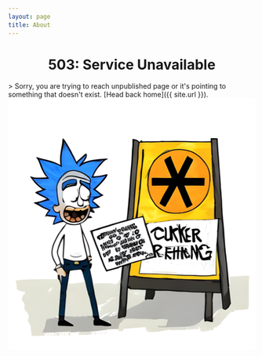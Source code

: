 ```yaml
---
layout: page
title: About
---
```



<center><h1> 503: Service Unavailable</h1></center>
> Sorry, you are trying to reach unpublished page or it's pointing to something that doesn't exist. [Head back home]({{ site.url }}).


<div class="img-hover-zoom--colorize">
<center><a href="https://www.krupanjac.me"><img src="/public/images/site_img/maintenance.png" height="512" width=512/></a> </center>
</div>